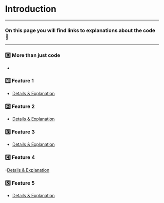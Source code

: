 # Introduction

---

### On this page you will find links to explanations about the code 🧭

---

### 0️⃣ More than just code
- []()

### 1️⃣ Feature 1
- [Details & Explanation]()


### 2️⃣ Feature 2
- [Details & Explanation]()


### 3️⃣ Feature 3
- [Details & Explanation]()

### 4️⃣ Feature 4
-[Details & Explanation]()


### 5️⃣ Feature 5
- [Details & Explanation]()
